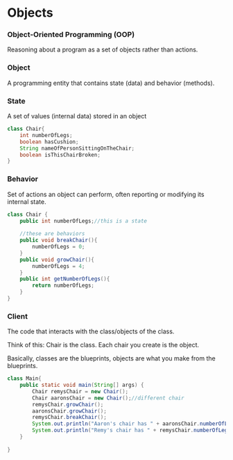 # Objects

### Object-Oriented Programming (OOP)

Reasoning about a program as a set of objects rather than actions.

### Object

A programming entity that contains state (data) and behavior (methods).

### State

A set of values (internal data) stored in an object

```java
class Chair{
    int numberOfLegs;
    boolean hasCushion;
    String nameOfPersonSittingOnTheChair;
    boolean isThisChairBroken;
}
```

### Behavior

Set of actions an object can perform, often reporting or modifying its internal state.

```java
class Chair {
    public int numberOfLegs;//this is a state
    
    //these are behaviors
    public void breakChair(){
        numberOfLegs = 0;
    }
    public void growChair(){
        numberOfLegs = 4;
    }
    public int getNumberOfLegs(){
        return numberOfLegs;
    }
}
```

### Client

The code that interacts with the class/objects of the class.

Think of this:
Chair is the class.
Each chair you create is the object.

Basically, classes are the blueprints, objects are what you make from the blueprints.

```java
class Main{
    public static void main(String[] args) {
        Chair remysChair = new Chair();
        Chair aaronsChair = new Chair();//different chair
        remysChair.growChair();
        aaronsChair.growChair();
        remysChair.breakChair();
        System.out.println("Aaron's chair has " + aaronsChair.numberOfLegs + "legs");
        System.out.println("Remy's chair has " + remysChair.numberOfLegs + "legs");
    }
    
}
```


